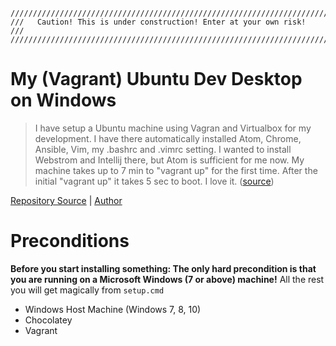 ```
////////////////////////////////////////////////////////////////////////
///   Caution! This is under construction! Enter at your own risk!   ///
////////////////////////////////////////////////////////////////////////
```


# My (Vagrant) Ubuntu Dev Desktop on Windows

> I have setup a Ubuntu machine using Vagran and Virtualbox for my development. I have there automatically installed Atom, Chrome, Ansible, Vim, my .bashrc and .vimrc setting. I wanted to install Webstrom and Intellij there, but Atom is sufficient for me now. My machine takes up to 7 min to "vagrant up" for the first time. After the initial "vagrant up" it takes 5 sec to boot. I love it. ([source](http://stackoverflow.com/questions/16647069/should-i-use-vagrant-or-docker-for-creating-an-isolated-environment#comment60238918_21314566))

[Repository Source](https://github.com/Tset-Noitamotua/my-ubuntu) | [Author](https://github.com/Tset-Noitamotua)


#  Preconditions
**Before you start installing something: The only hard precondition
is that you are running on a Microsoft Windows (7 or above) machine!**
All the rest you will get magically from `setup.cmd`


- Windows Host Machine (Windows 7, 8, 10)
- Chocolatey
- Vagrant

